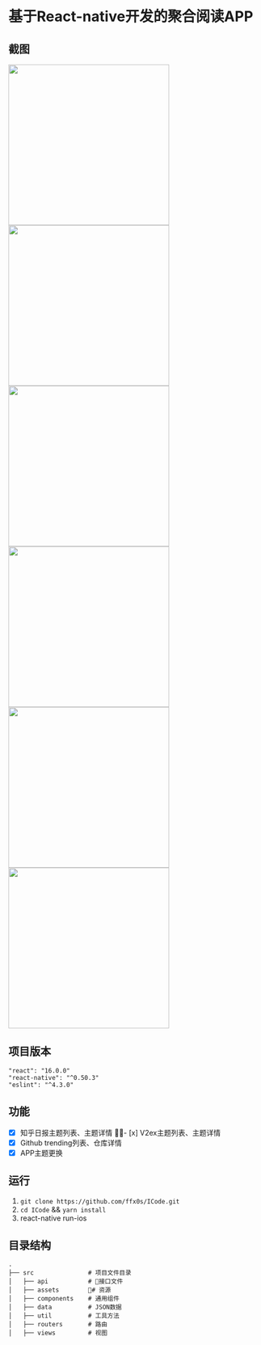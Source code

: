 ﻿# 基于React-native开发的聚合阅读APP

## 截图
<img src="https://o818xvhxo.qnssl.com/app-gif.gif" width="318" />
<img src="https://o818xvhxo.qnssl.com/app-1.png" width="318" />
<img src="https://o818xvhxo.qnssl.com/app-2.png" width="318" />
<img src="https://o818xvhxo.qnssl.com/app-3.png" width="318" />
<img src="https://o818xvhxo.qnssl.com/app-4.png" width="318" />
<img src="https://o818xvhxo.qnssl.com/app-5.png" width="318" />

## 项目版本
`"react": "16.0.0"`  
`"react-native": "^0.50.3"`  
`"eslint": "^4.3.0"`

## 功能
- [x] 知乎日报主题列表、主题详情
- [x] V2ex主题列表、主题详情
- [x] Github trending列表、仓库详情
- [x] APP主题更换

## 运行

1. `git clone https://github.com/ffx0s/ICode.git`
2. `cd ICode` && `yarn install`
3. react-native run-ios

## 目录结构

```
.
├── src               # 项目文件目录
│   ├── api           # 接口文件
│   ├── assets        # 资源
│   ├── components    # 通用组件
│   ├── data          # JSON数据
│   ├── util          # 工具方法
│   ├── routers       # 路由
│   ├── views         # 视图
```
